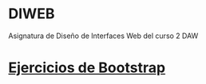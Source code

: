 # DIWEB
Asignatura de Diseño de Interfaces Web del curso 2 DAW
# [Ejercicios de Bootstrap](http://alfonmnz.github.io/DIWEB/Bootstrap/index.html)
